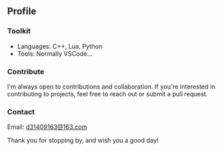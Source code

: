 <!--
**bindale324/bindale324** is a ✨ _special_ ✨ repository because its `README.md` (this file) appears on your GitHub profile.

Here are some ideas to get you started:

- 🔭 I’m currently working on ...
- 🌱 I’m currently learning ...
- 👯 I’m looking to collaborate on ...
- 🤔 I’m looking for help with ...
- 💬 Ask me about ...
- 📫 How to reach me: ...
- 😄 Pronouns: ...
- ⚡ Fun fact: ...
-->

## Profile
### Toolkit
- Languages: C++, Lua, Python
- Tools: Normally VSCode...

<!-- 
🚀 My Projects
[Project Name] - [Brief description of the project]
[Another Project] - [Brief description of another project]
More to explore in my repositories! 
-->

### Contribute
I'm always open to contributions and collaboration. If you're interested in contributing to projects, feel free to reach out or submit a pull request.

### Contact
Email: d31409163@163.com

Thank you for stopping by, and wish you a good day!

